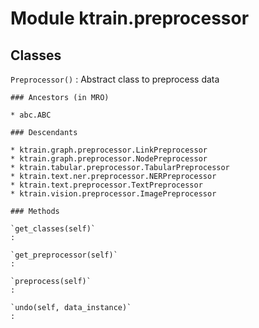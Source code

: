 Module ktrain.preprocessor
==========================

Classes
-------

`Preprocessor()`
:   Abstract class to preprocess data

    ### Ancestors (in MRO)

    * abc.ABC

    ### Descendants

    * ktrain.graph.preprocessor.LinkPreprocessor
    * ktrain.graph.preprocessor.NodePreprocessor
    * ktrain.tabular.preprocessor.TabularPreprocessor
    * ktrain.text.ner.preprocessor.NERPreprocessor
    * ktrain.text.preprocessor.TextPreprocessor
    * ktrain.vision.preprocessor.ImagePreprocessor

    ### Methods

    `get_classes(self)`
    :

    `get_preprocessor(self)`
    :

    `preprocess(self)`
    :

    `undo(self, data_instance)`
    :